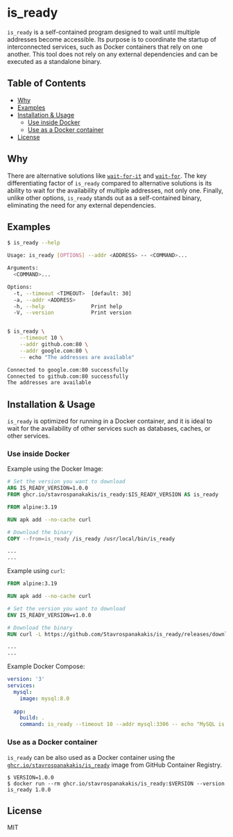 # is_ready

`is_ready` is a self-contained program designed to wait until multiple addresses become 
accessible. Its purpose is to coordinate the startup of interconnected services, such as 
Docker containers that rely on one another. This tool does not rely on any external 
dependencies and can be executed as a standalone binary.

## Table of Contents
- [Why](#why)
- [Examples](#examples)
- [Installation & Usage](#installation--usage)
  - [Use inside Docker](#use-inside-docker)
  - [Use as a Docker container](#use-as-a-docker-container)
- [License](#license)

## Why
There are alternative solutions like 
[`wait-for-it`](https://github.com/vishnubob/wait-for-it) and [`wait-for`](https://github.com/eficode/wait-for). The key differentiating factor of `is_ready` compared to 
alternative solutions is its ability to wait for the availability of multiple addresses, 
not only one. Finally, unlike other options, `is_ready` stands out as a self-contained binary, eliminating the need for any external dependencies.

## Examples
```bash
$ is_ready --help

Usage: is_ready [OPTIONS] --addr <ADDRESS> -- <COMMAND>...

Arguments:
  <COMMAND>...

Options:
  -t, --timeout <TIMEOUT>  [default: 30]
  -a, --addr <ADDRESS>
  -h, --help               Print help
  -V, --version            Print version


$ is_ready \
    --timeout 10 \
    --addr github.com:80 \
    --addr google.com:80 \
    -- echo "The addresses are available"

Connected to google.com:80 successfully
Connected to github.com:80 successfully
The addresses are available
```

## Installation & Usage

`is_ready` is optimized for running in a Docker container, and it is ideal to wait for the availability of other services such as databases, caches, or other services.

### Use inside Docker
Example using the Docker Image:

```Dockerfile
# Set the version you want to download
ARG IS_READY_VERSION=1.0.0
FROM ghcr.io/stavrospanakakis/is_ready:$IS_READY_VERSION AS is_ready

FROM alpine:3.19

RUN apk add --no-cache curl

# Download the binary
COPY --from=is_ready /is_ready /usr/local/bin/is_ready

...
...
```

Example using `curl`:
```Dockerfile
FROM alpine:3.19

RUN apk add --no-cache curl

# Set the version you want to download
ENV IS_READY_VERSION=v1.0.0

# Download the binary
RUN curl -L https://github.com/Stavrospanakakis/is_ready/releases/download/${IS_READY_VERSION}/is_ready_${IS_READY_VERSION}_x86_64-unknown-linux-musl.tar.gz | tar xzf - -C /usr/local/bin

...
...
```

Example Docker Compose:
```yaml
version: '3'
services:
  mysql:
    image: mysql:8.0
  
  app:
    build: .
    command: is_ready --timeout 10 --addr mysql:3306 -- echo "MySQL is ready"
```


### Use as a Docker container
`is_ready` can be also used as a Docker container using the 
[`ghcr.io/stavrospanakakis/is_ready`](https://github.com/Stavrospanakakis/is_ready/pkgs/container/is_ready) image from GitHub Container Registry.

```
$ VERSION=1.0.0
$ docker run --rm ghcr.io/stavrospanakakis/is_ready:$VERSION --version
is_ready 1.0.0
```

## License

MIT